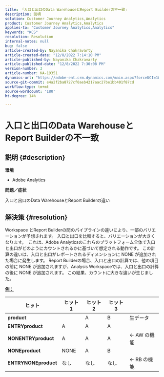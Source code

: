 ```yaml
---
title: 「入口と出口のData WarehouseとReport Builderの不一致」
description: 説明
solution: Customer Journey Analytics,Analytics
product: Customer Journey Analytics,Analytics
applies-to: "Customer Journey Analytics,Analytics"
keywords: "KCS"
resolution: Resolution
internal-notes: null
bug: false
article-created-by: Nayanika Chakravarty
article-created-date: "12/8/2022 7:14:10 PM"
article-published-by: Nayanika Chakravarty
article-published-date: "12/8/2022 7:30:08 PM"
version-number: 3
article-number: KA-19351
dynamics-url: "https://adobe-ent.crm.dynamics.com/main.aspx?forceUCI=1&pagetype=entityrecord&etn=knowledgearticle&id=22cd5b78-2c77-ed11-81aa-6045bd006149"
source-git-commit: e4a2f2ba8727cf0aeb4217aac27be1bb401f87cd
workflow-type: tm+mt
source-wordcount: '180'
ht-degree: 14%

---
```


# 入口と出口のData WarehouseとReport Builderの不一致

## 説明 {#description}


<b>環境</b>

- Adobe Analytics



<b>問題／症状</b>

入口と出口のData WarehouseとReport Builderの違い


## 解決策 {#resolution}


Workspace とReport Builderの間のパイプラインの違いにより、一部のバリエーションが予想されます。 入口と出口を比較すると、バリエーションが大きくなります。 
これは、Adobe Analyticsのこれらのプラットフォーム全体で入口と出口がどのようにカウントされるかに基づいて想定される動作です。 この計算の違いは、入口と出口がレポートされるディメンションに NONE が追加された場合に発生します。 Report Builderの場合、入口と出口の計算では、他の項目の前に NONE が追加されますが、Analysis Workspaceでは、入口と出口の計算の後に NONE が追加されます。 この結果、カウントに大きな違いが生じました。

<u><b>例：</b></u>


| <b>ヒット</b> | <b>ヒット 1</b> | <b>ヒット 2</b> | <b>ヒット 3</b> |   |
| --- | --- | --- | --- | --- |
| <b>product</b> |   | A | B | 生データ |
| <b>ENTRYproduct</b> | A | A | A |   |
| <b>NONENTRYproduct</b> | A | A | A | ← AW の機能 |
| <b>NONEproduct</b> | NONE | A | B |   |
| <b>ENTRYNONEproduct</b> | なし | なし | なし | ← RB の機能 |

